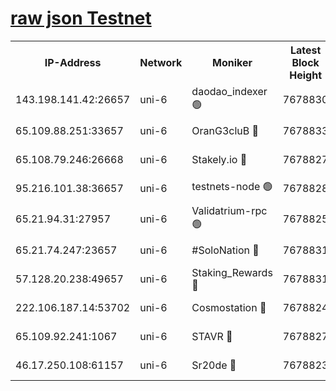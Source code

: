 [raw json Testnet](https://rpc-check.junot.stavr.tech/junot/rpc-junot-result.json)
=


<table><tr><th>IP-Address</th><th>Network</th><th>Moniker</th><th>Latest Block Height</th><th>Earliest Block Height</th><th>Catching Up</th><th>Tx Index</th><th>Voting Power</th><th>Scan Time</th></tr><tr><td>143.198.141.42:26657</td><td>uni-6</td><td>daodao_indexer 🟢</td><td>7678830</td><td>1</td><td>False</td><td>off</td><td>0</td><td>2024-02-04T14:24:57.472449131UTC</td></tr><tr><td>65.109.88.251:33657</td><td>uni-6</td><td>OranG3cluB 🔴</td><td>7678833</td><td>1138541</td><td>False</td><td>on</td><td>11</td><td>2024-02-04T14:25:02.320351856UTC</td></tr><tr><td>65.108.79.246:26668</td><td>uni-6</td><td>Stakely.io 🔴</td><td>7678827</td><td>1570872</td><td>False</td><td>on</td><td>1766821</td><td>2024-02-04T14:24:47.611907778UTC</td></tr><tr><td>95.216.101.38:36657</td><td>uni-6</td><td>testnets-node 🟢</td><td>7678828</td><td>1615130</td><td>False</td><td>on</td><td>0</td><td>2024-02-04T14:24:50.073991235UTC</td></tr><tr><td>65.21.94.31:27957</td><td>uni-6</td><td>Validatrium-rpc 🟢</td><td>7678825</td><td>2943363</td><td>False</td><td>on</td><td>0</td><td>2024-02-04T14:24:42.668646330UTC</td></tr><tr><td>65.21.74.247:23657</td><td>uni-6</td><td>#SoloNation 🔴</td><td>7678831</td><td>5208001</td><td>False</td><td>on</td><td>112</td><td>2024-02-04T14:24:56.517319983UTC</td></tr><tr><td>57.128.20.238:49657</td><td>uni-6</td><td>Staking_Rewards 🔴</td><td>7678831</td><td>6514618</td><td>False</td><td>on</td><td>1008</td><td>2024-02-04T14:24:57.803451525UTC</td></tr><tr><td>222.106.187.14:53702</td><td>uni-6</td><td>Cosmostation 🔴</td><td>7678824</td><td>7473037</td><td>False</td><td>on</td><td>109003</td><td>2024-02-04T14:24:40.312246810UTC</td></tr><tr><td>65.109.92.241:1067</td><td>uni-6</td><td>STAVR 🔴</td><td>7678827</td><td>7502372</td><td>False</td><td>on</td><td>6054</td><td>2024-02-04T14:24:47.193666876UTC</td></tr><tr><td>46.17.250.108:61157</td><td>uni-6</td><td>Sr20de 🔴</td><td>7678823</td><td>7533733</td><td>False</td><td>on</td><td>37</td><td>2024-02-04T14:24:35.873934775UTC</td></tr></table>